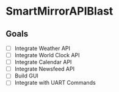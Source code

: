 # SmartMirrorAPIBlast

## Goals
- [ ] Integrate Weather API
- [ ] Integrate World Clock API
- [ ] Integrate Calendar API
- [ ] Integrate Newsfeed API
- [ ] Build GUI
- [ ] Integrate with UART Commands
